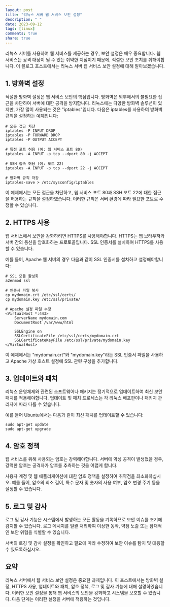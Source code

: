 ```yaml
---
layout: post
title: "리눅스 서버 웹 서비스 보안 설정"
description: " "
date: 2023-09-12
tags: [linux]
comments: true
share: true
---
```


리눅스 서버를 사용하여 웹 서비스를 제공하는 경우, 보안 설정은 매우 중요합니다. 웹 서비스는 공격 대상이 될 수 있는 취약한 지점이기 때문에, 적절한 보안 조치를 취해야합니다. 이 블로그 포스트에서는 리눅스 서버 웹 서비스 보안 설정에 대해 알아보겠습니다.

## 1. 방화벽 설정

적절한 방화벽 설정은 웹 서비스 보안의 핵심입니다. 방화벽은 외부에서의 불필요한 접근을 차단하여 서버에 대한 공격을 방지합니다. 리눅스에는 다양한 방화벽 솔루션이 있지만, 가장 많이 사용되는 것은 "iptables"입니다. 다음은 iptables를 사용하여 방화벽 규칙을 설정하는 예제입니다:

```shell
# 모든 접근 차단
iptables -P INPUT DROP
iptables -P FORWARD DROP
iptables -P OUTPUT ACCEPT

# 특정 포트 허용 (예: 웹 서비스 포트 80)
iptables -A INPUT -p tcp --dport 80 -j ACCEPT

# SSH 접속 허용 (예: 포트 22)
iptables -A INPUT -p tcp --dport 22 -j ACCEPT

# 방화벽 규칙 저장
iptables-save > /etc/sysconfig/iptables
```

이 예제에서는 모든 접근을 차단하고, 웹 서비스 포트 80과 SSH 포트 22에 대한 접근을 허용하는 규칙을 설정하였습니다. 이러한 규칙은 서버 환경에 따라 필요한 포트로 수정할 수 있습니다.

## 2. HTTPS 사용

웹 서비스에서 보안을 강화하려면 HTTPS를 사용해야합니다. HTTPS는 웹 브라우저와 서버 간의 통신을 암호화하는 프로토콜입니다. SSL 인증서를 설치하여 HTTPS를 사용할 수 있습니다.

예를 들어, Apache 웹 서버의 경우 다음과 같이 SSL 인증서를 설치하고 설정해야합니다:

```shell
# SSL 모듈 활성화
a2enmod ssl

# 인증서 파일 복사
cp mydomain.crt /etc/ssl/certs/
cp mydomain.key /etc/ssl/private/

# Apache 설정 파일 수정
<VirtualHost *:443>
    ServerName mydomain.com
    DocumentRoot /var/www/html

    SSLEngine on
    SSLCertificateFile /etc/ssl/certs/mydomain.crt
    SSLCertificateKeyFile /etc/ssl/private/mydomain.key
</VirtualHost>
```

이 예제에서는 "mydomain.crt"와 "mydomain.key"라는 SSL 인증서 파일을 사용하고 Apache 가상 호스트 설정에 SSL 관련 구성을 추가합니다.

## 3. 업데이트와 패치

리눅스 운영체제와 관련된 소프트웨어나 패키지는 정기적으로 업데이트하여 최신 보안 패치를 적용해야합니다. 업데이트 및 패치 프로세스는 각 리눅스 배포판이나 패키지 관리자에 따라 다를 수 있습니다.

예를 들어 Ubuntu에서는 다음과 같이 최신 패치를 업데이트할 수 있습니다:

```shell
sudo apt-get update
sudo apt-get upgrade
```

## 4. 암호 정책

웹 서비스를 위해 사용되는 암호는 강력해야합니다. 서버에 악성 공격이 발생했을 경우, 강력한 암호는 공격자가 암호를 추측하는 것을 어렵게 합니다.

사용자 계정 및 웹 애플리케이션에 대한 암호 정책을 설정하여 취약점을 최소화하십시오. 예를 들어, 암호의 최소 길이, 특수 문자 및 숫자의 사용 여부, 암호 변경 주기 등을 설정할 수 있습니다.

## 5. 로그 및 감사

로그 및 감사 기능은 시스템에서 발생하는 모든 활동을 기록하므로 보안 이슈를 조기에 감지할 수 있습니다. 로그 메시지를 일괄 처리하여 이상한 동작, 약점 노출 또는 잠재적인 보안 위협을 식별할 수 있습니다.

서버의 로깅 및 감사 설정을 확인하고 필요에 따라 수정하여 보안 이슈를 탐지 및 대응할 수 있도록하십시오.

## 요약

리눅스 서버에서 웹 서비스 보안 설정은 중요한 과제입니다. 이 포스트에서는 방화벽 설정, HTTPS 사용, 업데이트와 패치, 암호 정책, 로그 및 감사 기능에 대해 설명하였습니다. 이러한 보안 설정을 통해 웹 서비스의 보안을 강화하고 시스템을 보호할 수 있습니다. 다음 단계는 이러한 설정을 서버에 적용하는 것입니다.